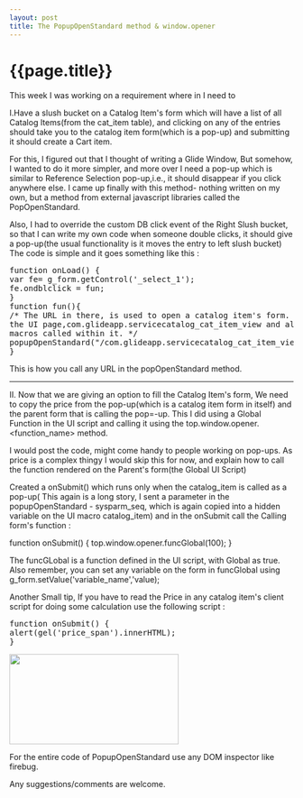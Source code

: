 ```yaml
---
layout: post
title: The PopupOpenStandard method & window.opener
--- 
```




 {{page.title}}
======================================================




This week I was working on a requirement  where in I need to

I.Have a slush bucket on a Catalog Item's form which will have a list of all Catalog Items(from the cat_item table), and clicking on any of the entries should take you to the catalog item form(which is a pop-up) and submitting it should create a  Cart item.

For this, I figured out that I thought of writing a Glide Window, But somehow, I wanted to do it more simpler, and more over I need a pop-up which is similar to Reference Selection pop-up,i.e., it should disappear if you click anywhere else.
I came up finally with this method- nothing written on my own, but a method from external javascript libraries called the PopOpenStandard.

Also, I had to override the custom DB click event of the Right Slush bucket, so that I can write my own code when someone double clicks, it should give a pop-up(the usual functionality is it moves the entry to left slush bucket)
The code is simple and it goes something like this :

<pre lang="javascript">
function onLoad() {
var fe= g_form.getControl('<name_of_your_slush_variable>_select_1');
fe.ondblclick = fun;
}
function fun(){
/* The URL in there, is used to open a catalog item's form. You can pass different parameters to
the UI page,com.glideapp.servicecatalog_cat_item_view and also visible to all the
macros called within it. */
popupOpenStandard("/com.glideapp.servicecatalog_cat_item_view.do?sysparm_view=&sysparm_id=9e107d7b0a0a3cdd0018276a5e3f79c1&sysparm_cart_edit=9d3fc027ff522000ae69fb56e77efe3c&sysparm_seq=yes");
}
</pre>

This is how you call any URL in the popOpenStandard method.
<hr/>

II. Now that we are giving an option to fill the Catalog Item's form, We need to copy the price from the pop-up(which is a catalog item form in itself) and the parent form that is calling the pop=-up. This I did using a Global Function in the UI script and calling it using the top.window.opener.<function_name> method.

I would post the code, might come handy to people working on pop-ups. As price is a complex thingy I would skip this for now, and explain how to call the function rendered on the Parent's form(the Global UI Script)

 Created a onSubmit() which runs only when the catalog_item is called as a pop-up( This again is a long story, I sent a parameter in the popupOpenStandard - sysparm_seq, which is again copied into a hidden variable on the UI macro catalog_item) and in the onSubmit call the Calling form's function :


function onSubmit() {
top.window.opener.funcGlobal(100);
}


The funcGLobal is a function defined in the UI script, with Global as true. Also remember, you can set any variable on the form in funcGlobal using g_form.setValue('variable_name','value);

Another Small tip, If you have to read the Price in any catalog item's client script for doing some calculation use the following script :

<pre lang="javascript">
function onSubmit() {
alert(gel('price_span').innerHTML);
}
</pre>
<a href="http://servicenowdiary.com/wp-content/uploads/2012/10/blog.png"><img src="http://servicenowdiary.com/wp-content/uploads/2012/07/blog-300x160.png" alt="" title="blog" width="300" height="160" class="alignright size-medium wp-image-319" /></a>

For the entire code of PopupOpenStandard use any DOM inspector like firebug.


Any suggestions/comments are welcome.






 